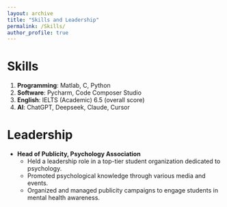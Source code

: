 ```yaml
---
layout: archive
title: "Skills and Leadership"
permalink: /Skills/
author_profile: true
---
```


Skills
======
 1. **Programming**: Matlab, C, Python
 2. **Software**: Pycharm, Code Composer Studio
 3. **English**: IELTS (Academic) 6.5 (overall score)
 4. **AI**: ChatGPT, Deepseek, Claude, Cursor

Leadership
======
* **Head of Publicity, Psychology Association**
  * Held a leadership role in a top-tier student organization dedicated to psychology.
  * Promoted psychological knowledge through various media and events.
  * Organized and managed publicity campaigns to engage students in mental health awareness.

